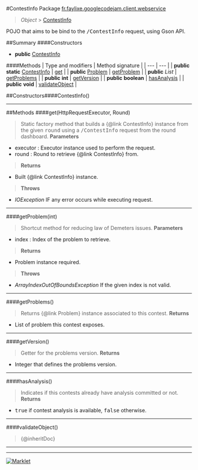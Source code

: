 #ContestInfo
Package [fr.faylixe.googlecodejam.client.webservice](README.md)<br>

> *Object* > [ContestInfo](ContestInfo.md)

<p>POJO that aims to be bind to the <tt>/ContestInfo</tt>
 request, using Gson API.</p>

##Summary
####Constructors
* **public** [ContestInfo](#contestinfo)

####Methods
| Type and modifiers | Method signature |
| --- | --- |
| **public static** [ContestInfo](ContestInfo.md) | [get](#gethttprequestexecutor-round) |
| **public** [Problem](Problem.md) | [getProblem](#getproblemint) |
| **public** *List* | [getProblems](#getproblems) |
| **public** **int** | [getVersion](#getversion) |
| **public** **boolean** | [hasAnalysis](#hasanalysis) |
| **public** **void** | [validateObject](#validateobject) |


##Constructors####ContestInfo()
> 

---


##Methods
####get(HttpRequestExecutor, Round)
> Static factory method that builds a {@link ContestInfo} instance
 from the given <tt>round</tt> using a <tt>/ContestInfo</tt>
 request from the round dashboard.
> **Parameters**
* executor : Executor instance used to perform the request.
* round : Round to retrieve {@link ContestInfo} from.

> **Returns**
* Built {@link ContestInfo} instance.

> **Throws**
* *IOException* IF any error occurs while executing request.


---

####getProblem(int)
> Shortcut method for reducing law of Demeters issues.
> **Parameters**
* index : Index of the problem to retrieve.

> **Returns**
* Problem instance required.

> **Throws**
* *ArrayIndexOutOfBoundsException* If the given index is not valid.


---

####getProblems()
> Returns {@link Problem} instance associated
 to this contest.
> **Returns**
* List of problem this contest exposes.


---

####getVersion()
> Getter for the problems version.
> **Returns**
* Integer that defines the problems version.


---

####hasAnalysis()
> Indicates if this contests already have
 analysis committed or not.
> **Returns**
* <tt>true</tt> if contest analysis is available, <tt>false</tt> otherwise.


---

####validateObject()
> {@inheritDoc}

---

---

[![Marklet](https://img.shields.io/badge/Generated%20by-Marklet-green.svg)](https://github.com/Faylixe/marklet)